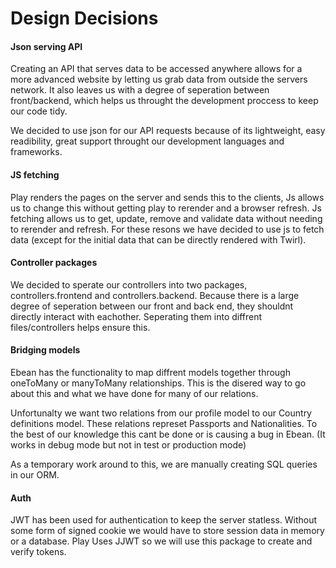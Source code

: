 # Design Decisions

#### Json serving API
Creating an API that serves data to be accessed anywhere allows for a more advanced website by letting us grab data from outside the servers network. It also leaves us with a degree of seperation between front/backend, which helps us throught the development proccess to keep our code tidy.

We decided to use json for our API requests because of its lightweight, easy readibility, great support throught our development languages and frameworks.

#### JS fetching
Play renders the pages on the server and sends this to the clients, Js allows us to change this without getting play to rerender and a browser refresh. Js fetching allows us to get, update, remove and validate data without needing to rerender and refresh. For these resons we have decided to use js to fetch data (except for the initial data that can be directly rendered with Twirl).

#### Controller packages
We decided to sperate our controllers into two packages, controllers.frontend and controllers.backend. Because there is a large degree of seperation between our front and back end, they shouldnt directly interact with eachother. Seperating them into diffrent files/controllers helps ensure this.

#### Bridging models
Ebean has the functionality to map diffrent models together through oneToMany or manyToMany relationships. This is the disered way to go about this and what we have done for many of our relations. 

Unfortunalty we want two relations from our profile model to our Country definitions model. These relations represet Passports and Nationalities. To the best of our knowledge this cant be done or is causing a bug in Ebean.
(It works in debug mode but not in test or production mode)

As a temporary work around to this, we are manually creating SQL queries in our ORM.

#### Auth
JWT has been used for authentication to keep the server statless. Without some form of signed cookie we would have to store session data in memory or a database.
Play Uses JJWT so we will use this package to create and verify tokens.






